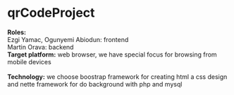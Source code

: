 # qrCodeProject
<b>Roles:</b><br>
   Ezgi Yamac, Ogunyemi Abiodun: frontend <br>
   Martin Orava: backend <br>
<b>Target platform:</b> web browser, we have special focus for browsing from mobile devices <br><br>
<b>Technology:</b> we choose boostrap framework for creating html a css design and nette framework for do background with php and mysql
